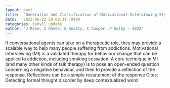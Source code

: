 ```yaml
---
layout: post
title:  "Generation and Classification of Motivational-Interviewing-Style Reflections for Smoking Behaviour Change Using Few-Shot Learning with Transformers"
date:   2022-06-23 20:09:31 -0400
categories: jekyll update
author: "J Rose, I Ahmed, E Keilty, C Cooper, P Selby - 2022"
---
```

If conversational agents can take on a therapeutic role, they may provide a scalable way to help many people suffering from addictions. Motivational Interviewing (MI) is a validated therapy for behaviour change that can be applied to addiction, including smoking cessation. A core technique in MI (and many other kinds of talk therapy) is to pose an open-ended question concerning a negative behaviour, and then to provide a reflection of the response. Reflections can be a simple restatement of the response 
Cites: Detecting formal thought disorder by deep contextualized word